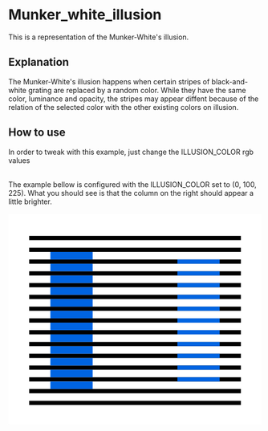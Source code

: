 # Munker_white_illusion
This is a representation of the Munker-White's illusion. 

<h2> Explanation </h2>
<p>
  The Munker-White's illusion happens when certain stripes of black-and-white grating are replaced by a random color. While they have the same color, luminance and opacity, the stripes may appear diffent because of the relation of the selected color with the other existing colors on illusion.
</p>

<h2> How to use </h2>
<p>
  In order to tweak with this example, just change the ILLUSION_COLOR rgb values
</p>

<br>
The example bellow is configured with the ILLUSION_COLOR set to (0, 100, 225). What you should see is that the column on the right should appear a little brighter.

<br>
<br>
<img src="data/example.png">
